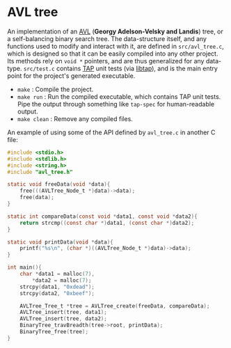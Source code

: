 # AVL tree
An implementation of an [AVL](http://en.wikipedia.org/wiki/AVL_tree) (**Georgy Adelson-Velsky and Landis**) tree, or a
self-balancing binary search tree. The data-structure itself, and any functions used to modify and interact with it,
are defined in `src/avl_tree.c`, which is designed so that it can be easily compiled into any other project. Its
methods rely on `void *` pointers, and are thus generalized for any data-type. `src/test.c` contains
[TAP](http://testanything.org/) unit tests (via [libtap](https://github.com/zorgnax/libtap)), and is the main entry
point for the project's generated executable.

 * `make` : Compile the project.
 * `make run` : Run the compiled executable, which contains TAP unit tests. Pipe the output through something like
   `tap-spec` for human-readable output.
 * `make clean` : Remove any compiled files.

An example of using some of the API defined by `avl_tree.c` in another C file:

```c
#include <stdio.h>
#include <stdlib.h>
#include <string.h>
#include "avl_tree.h"

static void freeData(void *data){
	free(((AVLTree_Node_t *)data)->data);
	free(data);
}

static int compareData(const void *data1, const void *data2){
	return strcmp((const char *)data1, (const char *)data2);
}

static void printData(void *data){
	printf("%s\n", (char *)((AVLTree_Node_t *)data)->data);
}

int main(){
	char *data1 = malloc(7),
		*data2 = malloc(7);
	strcpy(data1, "0xdead");
	strcpy(data2, "0xbeef");

	AVLTree_Tree_t *tree = AVLTree_create(freeData, compareData);
	AVLTree_insert(tree, data1);
	AVLTree_insert(tree, data2);
	BinaryTree_travBreadth(tree->root, printData);
	BinaryTree_free(tree);
}
```
